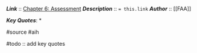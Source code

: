 ***Link***      :: [Chapter 6: Assessment](https://www.faa.gov/sites/faa.gov/files/regulations_policies/handbooks_manuals/aviation/aviation_instructors_handbook/08_aih_chapter_6.pdf)
***Description***      :: `= this.link`
***Author*** :: [[FAA]]

***Key Quotes***:
* 

#source #aih 

#todo :: add key quotes
